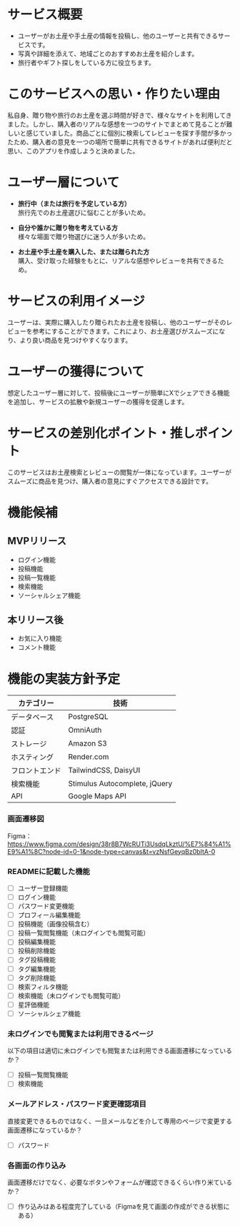 # サービス概要

- ユーザーがお土産や手土産の情報を投稿し、他のユーザーと共有できるサービスです。
- 写真や詳細を添えて、地域ごとのおすすめお土産を紹介します。
- 旅行者やギフト探しをしている方に役立ちます。

# このサービスへの思い・作りたい理由

私自身、贈り物や旅行のお土産を選ぶ時間が好きで、様々なサイトを利用してきました。しかし、購入者のリアルな感想を一つのサイトでまとめて見ることが難しいと感じていました。商品ごとに個別に検索してレビューを探す手間が多かったため、購入者の意見を一つの場所で簡単に共有できるサイトがあれば便利だと思い、このアプリを作成しようと決めました。

# ユーザー層について

- **旅行中（または旅行を予定している方）**  
  旅行先でのお土産選びに悩むことが多いため。

- **自分や誰かに贈り物を考えている方**  
  様々な場面で贈り物選びに迷う人が多いため。

- **お土産や手土産を購入した、または贈られた方**  
  購入、受け取った経験をもとに、リアルな感想やレビューを共有できるため。

# サービスの利用イメージ

ユーザーは、実際に購入したり贈られたお土産を投稿し、他のユーザーがそのレビューを参考にすることができます。これにより、お土産選びがスムーズになり、より良い商品を見つけやすくなります。

# ユーザーの獲得について

想定したユーザー層に対して、投稿後にユーザーが簡単にXでシェアできる機能を追加し、サービスの拡散や新規ユーザーの獲得を促進します。

# サービスの差別化ポイント・推しポイント

このサービスはお土産検索とレビューの閲覧が一体になっています。ユーザーがスムーズに商品を見つけ、購入者の意見にすぐアクセスできる設計です。

# 機能候補

## MVPリリース

- ログイン機能
- 投稿機能
- 投稿一覧機能
- 検索機能
- ソーシャルシェア機能

## 本リリース後

- お気に入り機能
- コメント機能

# 機能の実装方針予定

| カテゴリー      | 技術                        |
|----------------|-----------------------------|
| データベース    | PostgreSQL                  |
| 認証            | OmniAuth                    |
| ストレージ      | Amazon S3                   |
| ホスティング    | Render.com                  |
| フロントエンド  | TailwindCSS, DaisyUI        |
| 検索機能        | Stimulus Autocomplete, jQuery |
| API             | Google Maps API             |

### 画面遷移図
Figma：https://www.figma.com/design/38r8B7WcRUTi3UsdqLkztU/%E7%84%A1%E9%A1%8C?node-id=0-1&node-type=canvas&t=vzNsfGeyqBz0bItA-0

### READMEに記載した機能
- [ ] ユーザー登録機能
- [ ] ログイン機能
- [ ] パスワード変更機能
- [ ] プロフィール編集機能
- [ ] 投稿機能（画像投稿含む）
- [ ] 投稿一覧閲覧機能（未ログインでも閲覧可能）
- [ ] 投稿編集機能
- [ ] 投稿削除機能
- [ ] タグ投稿機能
- [ ] タグ編集機能
- [ ] タグ削除機能
- [ ] 検索フィルタ機能
- [ ] 検索機能（未ログインでも閲覧可能）
- [ ] 星評価機能
- [ ] ソーシャルシェア機能

### 未ログインでも閲覧または利用できるページ
以下の項目は適切に未ログインでも閲覧または利用できる画面遷移になっているか？
- [ ] 投稿一覧閲覧機能
- [ ] 検索機能

### メールアドレス・パスワード変更確認項目
直接変更できるものではなく、一旦メールなどを介して専用のページで変更する画面遷移になっているか？
- [ ] パスワード

### 各画面の作り込み
画面遷移だけでなく、必要なボタンやフォームが確認できるくらい作り米ているか？
- [ ] 作り込みはある程度完了している（Figmaを見て画面の作成ができる状態にある）
